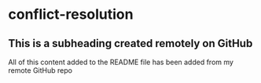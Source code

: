 # conflict-resolution

## This is a subheading created remotely on GitHub

All of this content added to the README file has been added from my remote GitHub repo
